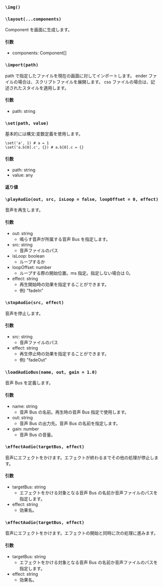 ### `\img()`

### `\layout(...components)`

Component を画面に生成します。

#### 引数

- components: Component[]

### `\import(path)`

path で指定したファイルを現在の画面に対してインポートします。
ender ファイルの場合は、スクリプトファイルを展開します。
css ファイルの場合は、記述されたスタイルを適用します。

#### 引数

- path: string

### `\set(path, value)`

基本的には構文:変数定義を使用します。

```ender
\set('a', 1) # a = 1
\set('a.b[0].c', {}) # a.b[0].c = {}
```

#### 引数

- path: string
- value: any

#### 返り値

### `\playAudio(out, src, isLoop = false, loopOffset = 0, effect)`

音声を再生します。

#### 引数

- out: string
  - 鳴らす音声が所属する音声 Bus を指定します。
- src: string
  - 音声ファイルのパス
- isLoop: boolean
  - ループするか
- loopOffset: number
  - ループする際の開始位置。ms 指定。指定しない場合は 0。
- effect: string
  - 再生開始時の効果を指定することができます。
  - 例) "fadeIn"

### `\stopAudio(src, effect)`

音声を停止します。

#### 引数

- src: string
  - 音声ファイルのパス
- effect: string
  - 再生停止時の効果を指定することができます。
  - 例) "fadeOut"

### `\loadAudioBus(name, out, gain = 1.0)`

音声 Bus を定義します。

#### 引数

- name: string
  - 音声 Bus の名前。再生時の音声 Bus 指定で使用します。
- out: string
  - 音声 Bus の出力先。音声 Bus の名前を指定します。
- gain: number
  - 音声 Bus の音量。

### `\effectAudio(targetBus, effect)`

音声にエフェクトをかけます。エフェクトが終わるまでその他の処理が停止します。

#### 引数

- targetBus: string
  - エフェクトをかける対象となる音声 Bus の名前か音声ファイルのパスを指定します。
- effect: string
  - 効果名。

### `\effectAudio(targetBus, effect)`

音声にエフェクトをかけます。エフェクトの開始と同時に次の処理に進みます。

#### 引数

- targetBus: string
  - エフェクトをかける対象となる音声 Bus の名前か音声ファイルのパスを指定します。
- effect: string
  - 効果名。
